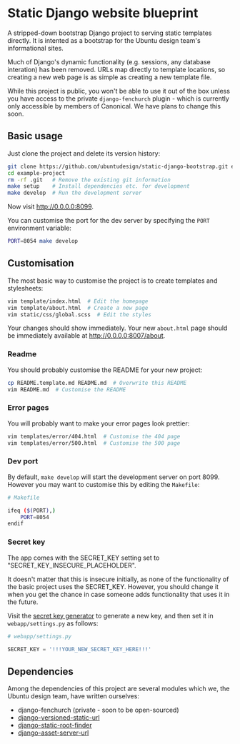 Static Django website blueprint
===

A stripped-down bootstrap Django project to serving static templates directly.
It is intented as a bootstrap for the Ubuntu design team's informational sites.

Much of Django's dynamic functionality (e.g. sessions, any database interation)
has been removed. URLs map directly to template locations, so creating a new
web page is as simple as creating a new template file.

While this project is public, you won't be able to use it out of the box unless
you have access to the private `django-fenchurch` plugin - which is currently
only accessible by members of Canonical. We have plans to change this soon.

Basic usage
---

Just clone the project and delete its version history:

``` bash
git clone https://github.com/ubuntudesign/static-django-bootstrap.git example-project
cd example-project
rm -rf .git   # Remove the existing git information
make setup    # Install dependencies etc. for development
make develop  # Run the development server
```

Now visit <http://0.0.0.0:8099>.

You can customise the port for the dev server by specifying the `PORT` environment variable:

``` bash
PORT=8054 make develop
```

Customisation
---

The most basic way to customise the project is to create templates and stylesheets:

``` bash
vim template/index.html  # Edit the homepage
vim template/about.html  # Create a new page
vim static/css/global.scss  # Edit the styles
```

Your changes should show immediately. Your new `about.html` page should be
immediately available at <http://0.0.0.0:8007/about>.

### Readme

You should probably customise the README for your new project:

``` bash
cp README.template.md README.md  # Overwrite this README
vim README.md  # Customise the README
```

### Error pages

You will probably want to make your error pages look prettier:

``` bash
vim templates/error/404.html  # Customise the 404 page
vim templates/error/500.html  # Customise the 500 page
```

### Dev port

By default, `make develop` will start the development server on port 8099.
However you may want to customise this by editing the `Makefile`:

``` bash
# Makefile

ifeq ($(PORT),)
    PORT=8054
endif
```

### Secret key

The app comes with the SECRET_KEY setting set to
"SECRET_KEY_INSECURE_PLACEHOLDER".

It doesn't matter that this is insecure initially, as none of the functionality
of the basic project uses the SECRET_KEY. However, you should change it when
you get the chance in case someone adds functionality that uses it in the
future.

Visit the
[secret key generator](http://www.miniwebtool.com/django-secret-key-generator/)
to generate a new key, and then set it in `webapp/settings.py` as follows:

``` python.py
# webapp/settings.py

SECRET_KEY = '!!!YOUR_NEW_SECRET_KEY_HERE!!!'
```

Dependencies
---

Among the dependencies of this project are several modules which we,
the Ubuntu design team, have written ourselves:

- django-fenchurch (private - soon to be open-sourced)
- [django-versioned-static-url](https://github.com/ubuntudesign/django-versioned-static-url)
- [django-static-root-finder](https://github.com/ubuntudesign/django-static-root-finder)
- [django-asset-server-url](https://github.com/ubuntudesign/django-asset-server-url)
